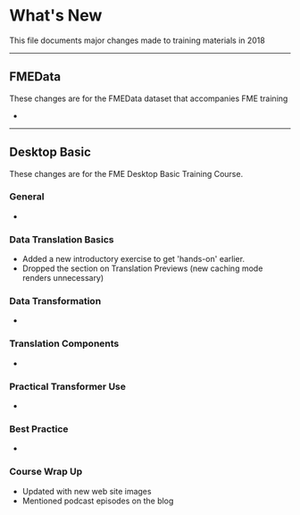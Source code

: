 # What's New #
This file documents major changes made to training materials in 2018

---

## FMEData ##
These changes are for the FMEData dataset that accompanies FME training

- 


---

## Desktop Basic ##
These changes are for the FME Desktop Basic Training Course.

### General ###
- 


 
### Data Translation Basics ###
- Added a new introductory exercise to get 'hands-on' earlier.
- Dropped the section on Translation Previews (new caching mode renders unnecessary)

### Data Transformation ###
- 


### Translation Components ###
- 


### Practical Transformer Use ###
- 


### Best Practice ###
- 


### Course Wrap Up ###
- Updated with new web site images
- Mentioned podcast episodes on the blog

